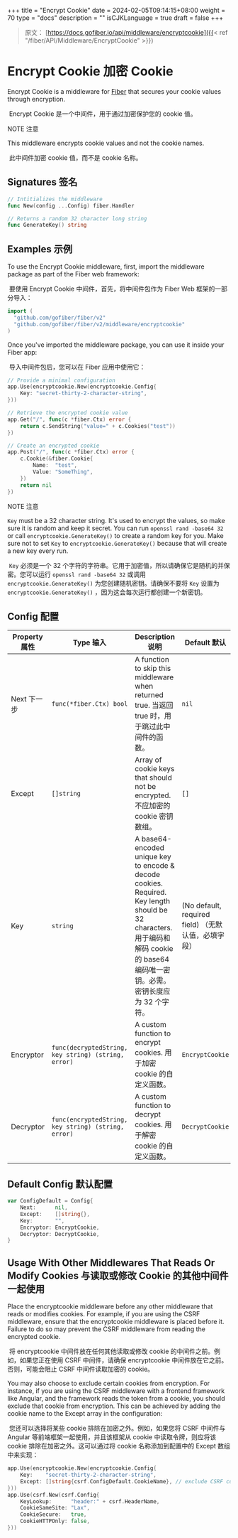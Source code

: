 +++
title = "Encrypt Cookie"
date = 2024-02-05T09:14:15+08:00
weight = 70
type = "docs"
description = ""
isCJKLanguage = true
draft = false
+++

> 原文： [https://docs.gofiber.io/api/middleware/encryptcookie]({{< ref "/fiber/API/Middleware/EncryptCookie" >}})

# Encrypt Cookie 加密 Cookie

Encrypt Cookie is a middleware for [Fiber](https://github.com/gofiber/fiber) that secures your cookie values through encryption.

​	Encrypt Cookie 是一个中间件，用于通过加密保护您的 cookie 值。

NOTE
注意

This middleware encrypts cookie values and not the cookie names.

​	此中间件加密 cookie 值，而不是 cookie 名称。

## Signatures 签名

```go
// Intitializes the middleware
func New(config ...Config) fiber.Handler

// Returns a random 32 character long string
func GenerateKey() string
```



## Examples 示例 

To use the Encrypt Cookie middleware, first, import the middleware package as part of the Fiber web framework:

​	要使用 Encrypt Cookie 中间件，首先，将中间件包作为 Fiber Web 框架的一部分导入：

```go
import (
  "github.com/gofiber/fiber/v2"
  "github.com/gofiber/fiber/v2/middleware/encryptcookie"
)
```



Once you've imported the middleware package, you can use it inside your Fiber app:

​	导入中间件包后，您可以在 Fiber 应用中使用它：

```go
// Provide a minimal configuration
app.Use(encryptcookie.New(encryptcookie.Config{
    Key: "secret-thirty-2-character-string",
}))

// Retrieve the encrypted cookie value
app.Get("/", func(c *fiber.Ctx) error {
    return c.SendString("value=" + c.Cookies("test"))
})

// Create an encrypted cookie
app.Post("/", func(c *fiber.Ctx) error {
    c.Cookie(&fiber.Cookie{
        Name:  "test",
        Value: "SomeThing",
    })
    return nil
})
```



NOTE
注意

`Key` must be a 32 character string. It's used to encrypt the values, so make sure it is random and keep it secret. You can run `openssl rand -base64 32` or call `encryptcookie.GenerateKey()` to create a random key for you. Make sure not to set `Key` to `encryptcookie.GenerateKey()` because that will create a new key every run.

​	 `Key` 必须是一个 32 个字符的字符串。它用于加密值，所以请确保它是随机的并保密。您可以运行 `openssl rand -base64 32` 或调用 `encryptcookie.GenerateKey()` 为您创建随机密钥。请确保不要将 `Key` 设置为 `encryptcookie.GenerateKey()` ，因为这会每次运行都创建一个新密钥。

## Config 配置

| Property 属性 | Type 输入                                           | Description 说明                                             | Default 默认                                        |
| ------------- | --------------------------------------------------- | ------------------------------------------------------------ | --------------------------------------------------- |
| Next 下一步   | `func(*fiber.Ctx) bool`                             | A function to skip this middleware when returned true. 当返回 true 时，用于跳过此中间件的函数。 | `nil`                                               |
| Except        | `[]string`                                          | Array of cookie keys that should not be encrypted. 不应加密的 cookie 密钥数组。 | `[]`                                                |
| Key           | `string`                                            | A base64-encoded unique key to encode & decode cookies. Required. Key length should be 32 characters. 用于编码和解码 cookie 的 base64 编码唯一密钥。必需。密钥长度应为 32 个字符。 | (No default, required field) （无默认值，必填字段） |
| Encryptor     | `func(decryptedString, key string) (string, error)` | A custom function to encrypt cookies. 用于加密 cookie 的自定义函数。 | `EncryptCookie`                                     |
| Decryptor     | `func(encryptedString, key string) (string, error)` | A custom function to decrypt cookies. 用于解密 cookie 的自定义函数。 | `DecryptCookie`                                     |

## Default Config 默认配置 

```go
var ConfigDefault = Config{
    Next:      nil,
    Except:    []string{},
    Key:       "",
    Encryptor: EncryptCookie,
    Decryptor: DecryptCookie,
}
```



## Usage With Other Middlewares That Reads Or Modify Cookies 与读取或修改 Cookie 的其他中间件一起使用

Place the encryptcookie middleware before any other middleware that reads or modifies cookies. For example, if you are using the CSRF middleware, ensure that the encryptcookie middleware is placed before it. Failure to do so may prevent the CSRF middleware from reading the encrypted cookie.

​	将 encryptcookie 中间件放在任何其他读取或修改 cookie 的中间件之前。例如，如果您正在使用 CSRF 中间件，请确保 encryptcookie 中间件放在它之前。否则，可能会阻止 CSRF 中间件读取加密的 cookie。

You may also choose to exclude certain cookies from encryption. For instance, if you are using the CSRF middleware with a frontend framework like Angular, and the framework reads the token from a cookie, you should exclude that cookie from encryption. This can be achieved by adding the cookie name to the Except array in the configuration:

​	您还可以选择将某些 cookie 排除在加密之外。例如，如果您将 CSRF 中间件与 Angular 等前端框架一起使用，并且该框架从 cookie 中读取令牌，则应将该 cookie 排除在加密之外。这可以通过将 cookie 名称添加到配置中的 Except 数组中来实现：

```go
app.Use(encryptcookie.New(encryptcookie.Config{
    Key:    "secret-thirty-2-character-string",
    Except: []string{csrf.ConfigDefault.CookieName}, // exclude CSRF cookie
}))
app.Use(csrf.New(csrf.Config{
    KeyLookup:      "header:" + csrf.HeaderName,
    CookieSameSite: "Lax",
    CookieSecure:   true,
    CookieHTTPOnly: false,
}))
```
